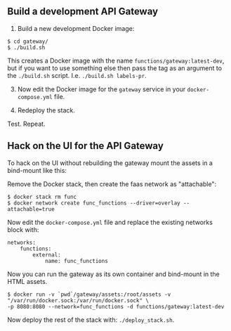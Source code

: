 ## Build a development API Gateway

1. Build a new development Docker image:

```
$ cd gateway/
$ ./build.sh
```

This creates a Docker image with the name `functions/gateway:latest-dev`, but if you want to use something else then pass the tag as an argument to the `./build.sh` script. I.e. `./build.sh labels-pr`.

3. Now edit the Docker image for the `gateway` service in your `docker-compose.yml` file.

4. Redeploy the stack.

Test. Repeat.

## Hack on the UI for the API Gateway

To hack on the UI without rebuilding the gateway mount the assets in a bind-mount like this:

Remove the Docker stack, then create the faas network as "attachable":

```
$ docker stack rm func
$ docker network create func_functions --driver=overlay --attachable=true
```

Now edit the `docker-compose.yml` file and replace the existing networks block with:

```
networks:
    functions:
        external:
            name: func_functions
```

Now you can run the gateway as its own container and bind-mount in the HTML assets.

```
$ docker run -v `pwd`/gateway/assets:/root/assets -v "/var/run/docker.sock:/var/run/docker.sock" \
-p 8080:8080 --network=func_functions -d functions/gateway:latest-dev
```

Now deploy the rest of the stack with: `./deploy_stack.sh`.
